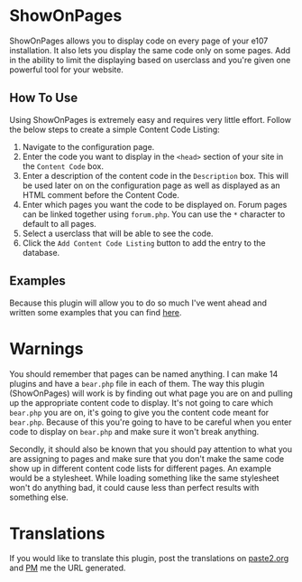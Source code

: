 # ShowOnPages

ShowOnPages allows you to display code on every page of your e107 installation. It also lets you display the same code only on some pages. Add in the ability to limit the displaying based on userclass and you're given one powerful tool for your website.

## How To Use

Using ShowOnPages is extremely easy and requires very little effort. Follow the below steps to create a simple Content Code Listing:

1. Navigate to the configuration page.
2. Enter the code you want to display in the `<head>` section of your site in the `Content Code` box.
3. Enter a description of the content code in the `Description` box. This will be used later on on the configuration page as well as displayed as an HTML comment before the Content Code.
4. Enter which pages you want the code to be displayed on. Forum pages can be linked together using `forum.php`. You can use the `*` character to default to all pages.
5. Select a userclass that will be able to see the code.
6. Click the `Add Content Code Listing` button to add the entry to the database.


## Examples

Because this plugin will allow you to do so much I've went ahead and written some examples that you can find [here](https://github.com/septor/showonpages/blob/master/EXAMPLES.mkd).


# Warnings

You should remember that pages can be named anything. I can make 14 plugins and have a `bear.php` file in each of them. The way this plugin (ShowOnPages) will work is by finding out what page you are on and pulling up the appropriate content code to display. It's not going to care which `bear.php` you are on, it's going to give you the content code meant for `bear.php`. Because of this you're going to have to be careful when you enter code to display on `bear.php` and make sure it won't break anything.

Secondly, it should also be known that you should pay attention to what you are assigning to pages and make sure that you don't make the same code show up in different content code lists for different pages. An example would be a stylesheet. While loading something like the same stylesheet won't do anything bad, it could cause less than perfect results with something else.


# Translations

If you would like to translate this plugin, post the translations on [paste2.org](http://paste2.org/) and [PM](http://e107.org/e107_plugins/pm/pm.php?send.37) me the URL generated.